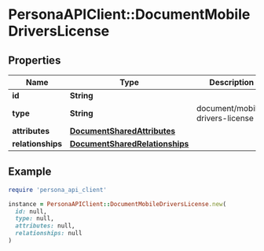 # PersonaAPIClient::DocumentMobileDriversLicense

## Properties

| Name | Type | Description | Notes |
| ---- | ---- | ----------- | ----- |
| **id** | **String** |  | [optional] |
| **type** | **String** | document/mobile-drivers-license | [optional] |
| **attributes** | [**DocumentSharedAttributes**](DocumentSharedAttributes.md) |  | [optional] |
| **relationships** | [**DocumentSharedRelationships**](DocumentSharedRelationships.md) |  | [optional] |

## Example

```ruby
require 'persona_api_client'

instance = PersonaAPIClient::DocumentMobileDriversLicense.new(
  id: null,
  type: null,
  attributes: null,
  relationships: null
)
```

